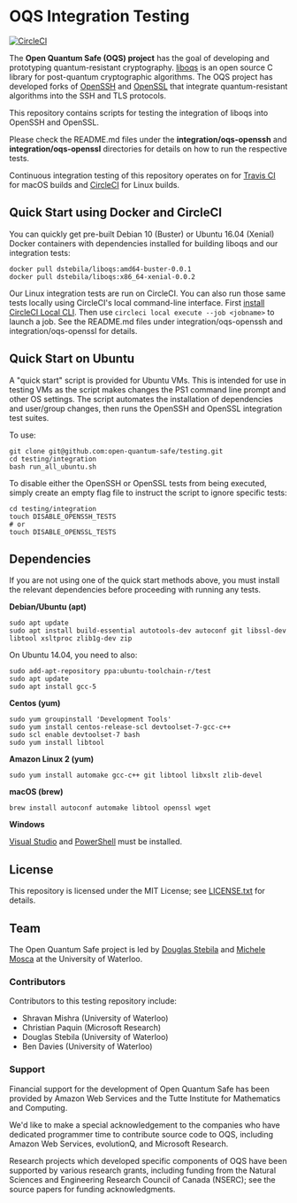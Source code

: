 OQS Integration Testing
=======================

[![CircleCI](https://circleci.com/gh/zrlmib/testing/tree/master.svg?style=svg)](https://circleci.com/gh/zrlmib/testing/tree/master)

The **Open Quantum Safe (OQS) project** has the goal of developing and prototyping quantum-resistant cryptography.  [liboqs](https://github.com/open-quantum-safe/liboqs) is an open source C library for post-quantum cryptographic algorithms.  The OQS project has developed forks of [OpenSSH](https://github.com/open-quantum-safe/openssh-portable) and [OpenSSL](https://github.com/open-quantum-safe/openssl) that integrate quantum-resistant algorithms into the SSH and TLS protocols.

This repository contains scripts for testing the integration of liboqs into OpenSSH and OpenSSL.

Please check the README.md files under the **integration/oqs-openssh** and **integration/oqs-openssl** directories for details on how to run the respective tests.

Continuous integration testing of this repository operates on for [Travis CI](https://travis-ci.org/open-quantum-safe/testing) for macOS builds and [CircleCI](https://circleci.com/gh/open-quantum-safe/testing) for Linux builds.

Quick Start using Docker and CircleCI
-------------------------------------

You can quickly get pre-built Debian 10 (Buster) or Ubuntu 16.04 (Xenial) Docker containers with dependencies installed for building liboqs and our integration tests:

	docker pull dstebila/liboqs:amd64-buster-0.0.1
	docker pull dstebila/liboqs:x86_64-xenial-0.0.2

Our Linux integration tests are run on CircleCI.  You can also run those same tests locally using CircleCI's local command-line interface.  First [install CircleCI Local CLI](https://circleci.com/docs/2.0/local-cli/).  Then use `circleci local execute --job <jobname>` to launch a job.  See the README.md files under integration/oqs-openssh and integration/oqs-openssl for details.

Quick Start on Ubuntu
---------------------

A "quick start" script is provided for Ubuntu VMs. This is intended for use in testing VMs as the script makes changes the PS1 command line prompt and other OS settings. The script automates the installation of dependencies and user/group changes, then runs the OpenSSH and OpenSSL integration test suites.

To use:

	git clone git@github.com:open-quantum-safe/testing.git
	cd testing/integration
	bash run_all_ubuntu.sh

To disable either the OpenSSH or OpenSSL tests from being executed, simply create an empty flag file to instruct the script to ignore specific tests:

	cd testing/integration
	touch DISABLE_OPENSSH_TESTS
	# or
	touch DISABLE_OPENSSL_TESTS

Dependencies
------------

If you are not using one of the quick start methods above, you must install the relevant dependencies before proceeding with running any tests.

**Debian/Ubuntu (apt)**

	sudo apt update
	sudo apt install build-essential autotools-dev autoconf git libssl-dev libtool xsltproc zlib1g-dev zip

On Ubuntu 14.04, you need to also:

	sudo add-apt-repository ppa:ubuntu-toolchain-r/test
	sudo apt update
	sudo apt install gcc-5

**Centos (yum)**

	sudo yum groupinstall 'Development Tools'
	sudo yum install centos-release-scl devtoolset-7-gcc-c++
	sudo scl enable devtoolset-7 bash
	sudo yum install libtool

**Amazon Linux 2 (yum)**

	sudo yum install automake gcc-c++ git libtool libxslt zlib-devel

**macOS (brew)**

	brew install autoconf automake libtool openssl wget

**Windows**

[Visual Studio](https://visualstudio.microsoft.com/vs/) and [PowerShell](https://docs.microsoft.com/en-us/powershell/scripting/overview?view=powershell-6) must be installed.

License
-------

This repository is licensed under the MIT License; see [LICENSE.txt](https://github.com/open-quantum-safe/testing/blob/master/LICENSE.txt) for details.

Team
----

The Open Quantum Safe project is led by [Douglas Stebila](https://www.douglas.stebila.ca/research/) and [Michele Mosca](http://faculty.iqc.uwaterloo.ca/mmosca/) at the University of Waterloo.

### Contributors

Contributors to this testing repository include:

- Shravan Mishra (University of Waterloo)
- Christian Paquin (Microsoft Research)
- Douglas Stebila (University of Waterloo)
- Ben Davies (University of Waterloo)

### Support

Financial support for the development of Open Quantum Safe has been provided by Amazon Web Services and the Tutte Institute for Mathematics and Computing.

We'd like to make a special acknowledgement to the companies who have dedicated programmer time to contribute source code to OQS, including Amazon Web Services, evolutionQ, and Microsoft Research.

Research projects which developed specific components of OQS have been supported by various research grants, including funding from the Natural Sciences and Engineering Research Council of Canada (NSERC); see the source papers for funding acknowledgments.
